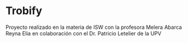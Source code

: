 # Trobify
Proyecto realizado en la materia de ISW con la profesora Melera Abarca Reyna Elia en colaboración con el Dr. Patricio Letelier de la UPV
